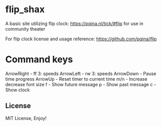 # flip_shax
A basic site utilizing flip clock: https://pqina.nl/tick/#flip
for use in community theater

For flip clock license and usage reference: https://github.com/pqina/flip

# Command keys
ArrowRight - ff 3: speeds
ArrowLeft - rw 3: speeds
ArrowDown - Pause time progress
ArrowUp - Reset timer to current time
m/n - Increase decrease font size
f - Show future message
p - Show past message
c - Show clock

## License
MIT License, Enjoy!
